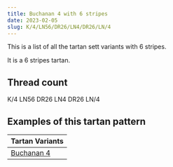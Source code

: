 ```yaml
---
title: Buchanan 4 with 6 stripes
date: 2023-02-05
slug: K/4/LN56/DR26/LN4/DR26/LN/4
---
```

This is a list of all the tartan sett variants with 6 stripes.

It is a 6 stripes tartan.


## Thread count
K/4 LN56 DR26 LN4 DR26 LN/4

## Examples of this tartan pattern

| Tartan Variants |
|---------------|
| [Buchanan 4](/variants/k/4/ln56/dr26/ln4/dr26/ln/4-dr900030-k000000-lne0e0e0)||
